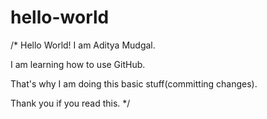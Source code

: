 # hello-world

/*  Hello World! I am Aditya Mudgal.

I am learning how to use GitHub.

That's why I am doing this basic stuff(committing changes).

Thank you if you read this.  */
